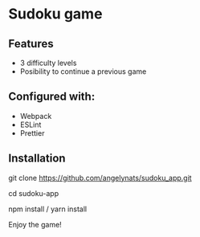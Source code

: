 # Sudoku game

## Features

-   3 difficulty levels
-   Posibility to continue a previous game

## Configured with:

-   Webpack
-   ESLint
-   Prettier

## Installation

git clone https://github.com/angelynats/sudoku_app.git

cd sudoku-app

npm install / yarn install

Enjoy the game!
